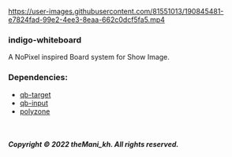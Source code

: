 https://user-images.githubusercontent.com/81551013/190845481-e7824fad-99e2-4ee3-8eaa-662c0dcf5fa5.mp4

### indigo-whiteboard
A NoPixel inspired Board system for Show Image.

### Dependencies:
* [qb-target](https://github.com/BerkieBb/qb-target)
* [qb-input](https://github.com/qbcore-framework/qb-input)
* [polyzone](https://github.com/qbcore-framework/PolyZone)

<br>

##### Copyright © 2022 theMani_kh. All rights reserved.
